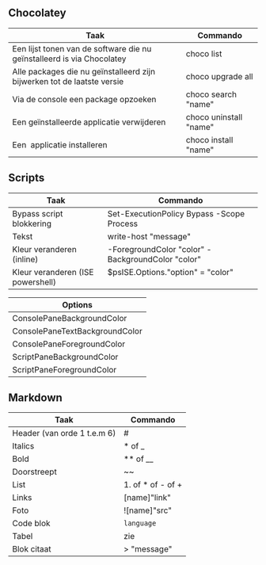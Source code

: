## Chocolatey

| Taak                                                                    | Commando               |
| ----------------------------------------------------------------------- | ---------------------- |
| Een lijst tonen van de software die nu geïnstalleerd is via Chocolatey  | choco list             |
| Alle packages die nu geïnstalleerd zijn bijwerken tot de laatste versie | choco upgrade all      |
| Via de console een package opzoeken                                     | choco search "name"    |
| Een geïnstalleerde applicatie verwijderen                               | choco uninstall "name" |
| Een  applicatie installeren                                             | choco install "name"   |

## Scripts

| Taak                              | Commando                                          |
| --------------------------------- | ------------------------------------------------- |
| Bypass script blokkering          | Set-ExecutionPolicy Bypass -Scope Process         |
| Tekst                             | write-host "message"                              |
| Kleur veranderen (inline)         | -ForegroundColor "color" -BackgroundColor "color" |
| Kleur veranderen (ISE powershell) | $psISE.Options."option" = "color"                 |

| Options                        |
| ------------------------------ |
| ConsolePaneBackgroundColor     |
| ConsolePaneTextBackgroundColor |
| ConsolePaneForegroundColor     |
| ScriptPaneBackgroundColor      |
| ScriptPaneForegroundColor      |

## Markdown

| Taak                        | Commando          |
| --------------------------- | ----------------- |
| Header (van orde 1 t.e.m 6) | #                 |
| Italics                     | * of _            |
| Bold                        | ** of __          |
| Doorstreept                 | ~~                |
| List                        | 1. of * of - of + |
| Links                       | [name]"link"      |
| Foto                        | ![name]"src"      |
| Code blok                   | ```language ```   |
| Tabel                       | zie               |
| Blok citaat                 | > "message"       |
